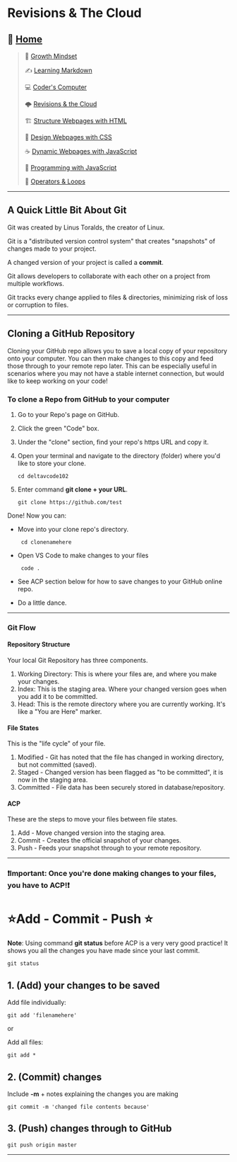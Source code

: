 # Revisions & The Cloud

## 🏡 [**Home**](https://mistidinzy.github.io/ReadingNotes/)

> 💭 [Growth Mindset](01-GrowthMindset.md)
>
> ✍️ [Learning Markdown](02-LearningMarkdown.md)
>
> 💻 [Coder's Computer](03-CodersComputer.md)
>
> 🌩️ [Revisions & the Cloud](04-RevisionsCloud.md)
>
> 🏗️ [Structure Webpages with HTML](05-Structure.md)
>
> 🎨 [Design Webpages with CSS](06-DesignCSS.md)
>
> ☕ [Dynamic Webpages with JavaScript](07-DynamicJavascript.md)
>
> 🌵 [Programming with JavaScript](08-ProgramJS.md)
>
> 🤖 [Operators & Loops](09-OperatorsLoops.md)
<!-- >
> 🧮 [Computer Architecture & Logic](10-CompArchLogic.md) -->

_____

## A Quick Little Bit About Git

Git was created by Linus Toralds, the creator of Linux.

Git is a "distributed version control system" that creates "snapshots" of changes made to your project.

A changed version of your project is called a **commit**.

Git allows developers to collaborate with each other on a project from multiple workflows.

Git tracks every change applied to files & directories, minimizing risk of loss or corruption to files.
_____

## Cloning a GitHub Repository

   Cloning your GitHub repo allows you to save a local copy of your repository onto your computer.
   You can then make changes to this copy and feed those through to your remote repo later.
   This can be especially useful in scenarios where you may not have a stable internet connection, but would like to keep working on your code!

### To clone a Repo from GitHub to your computer

 1. Go to your Repo's page on GitHub.
 2. Click the green "Code" box.
 3. Under the "clone" section, find your repo's https URL and copy it.
 4. Open your terminal and navigate to the directory (folder) where you'd like to store your clone.

        cd deltavcode102

 5. Enter command **git clone + your URL**.

        git clone https://github.com/test

Done!
Now you can:

* Move into your clone repo's directory.

       cd clonenamehere

* Open VS Code to make changes to your files

       code .

* See ACP section below for how to save changes to your GitHub online repo.
* Do a little dance.

_____

### Git Flow

#### Repository Structure

Your local Git Repository has three components.

 1. Working Directory: This is where your files are, and where you make your changes.
 2. Index: This is the staging area. Where your changed version goes when you add it to be committed.
 3. Head: This is the remote directory where you are currently working. It's like a "You are Here" marker.

#### File States

This is the "life cycle" of your file.

 1. Modified - Git has noted that the file has changed in working directory, but not committed (saved).
 2. Staged - Changed version has been flagged as "to be committed", it is now in the staging area.
 3. Committed - File data has been securely stored in database/repository.

#### ACP

These are the steps to move your files between file states.

 1. Add - Move changed version into the staging area.
 2. Commit - Creates the official snapshot of your changes.
 3. Push - Feeds your snapshot through to your remote repository.

 _____

### ❗**Important:** Once you're done making changes to your files, you have to ACP!❗

# ⭐Add - Commit - Push ⭐

 **Note**: Using command **git status** before ACP is a very very good practice! It shows you all the changes you have made since your last commit.

    git status

## 1. (Add) your changes to be saved

 Add file individually:

    git add 'filenamehere'

 or

 Add all files:

    git add *

## 2. (Commit) changes

Include **-m** + notes explaining the changes you are making

    git commit -m 'changed file contents because'

## 3. (Push) changes through to GitHub

    git push origin master

_____

